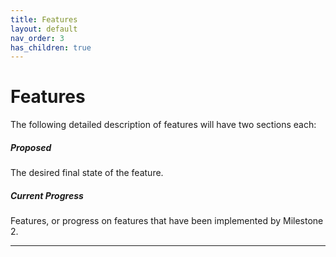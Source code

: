 ```yaml
---
title: Features
layout: default
nav_order: 3
has_children: true
---
```


# Features
The following detailed description of features will have two sections each:  
##### Proposed
The desired final state of the feature.  
##### Current Progress
Features, or progress on features that have been implemented by Milestone 2.  

----

[Just the Docs]: https://just-the-docs.github.io/just-the-docs/
[GitHub Pages]: https://docs.github.com/en/pages
[README]: https://github.com/just-the-docs/just-the-docs-template/blob/main/README.md
[Jekyll]: https://jekyllrb.com
[GitHub Pages / Actions workflow]: https://github.blog/changelog/2022-07-27-github-pages-custom-github-actions-workflows-beta/
[use this template]: https://github.com/just-the-docs/just-the-docs-template/generate
